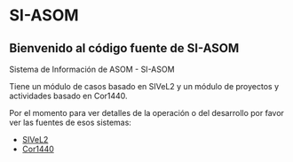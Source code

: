 # SI-ASOM #

## Bienvenido al código fuente de SI-ASOM ##
Sistema de Información de ASOM - SI-ASOM

Tiene un módulo de casos basado en SIVeL2 y un módulo de proyectos y 
actividades basado en Cor1440.

Por el momento para ver detalles de la operación o del desarrollo por favor
ver las fuentes de esos sistemas:
* [SIVeL2](https://github.com/pasosdeJesus/sivel2)
* [Cor1440](https://github.com/pasosdeJesus/cor1440)
